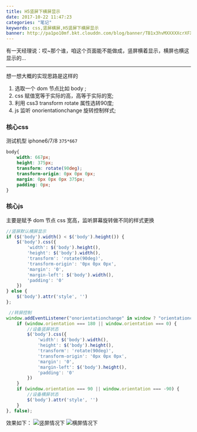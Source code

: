 ```yaml
---
title: H5竖屏下横屏显示
date: 2017-10-22 11:47:23
categories: "笔记"
keywords: css,竖屏横屏,H5竖屏下横屏显示
banner: http://pa1po10mf.bkt.clouddn.com/blog/banner/TB1x3hvMXXXXXcrXFXXXXXXXXXX-900-500.jpg?imageView2/1/w/690/h/295/q/75
---
```

有一天经理说：哎~那个谁，咱这个页面能不能做成，竖屏横着显示，横屏也横这显示的...
<!-- more -->

---
想一想大概的实现思路是这样的
1. 选取一个 dom 节点比如 body ; 
2. css 赋值宽等于实际的高，高等于实际的宽;
3. 利用 css3 transform rotate 属性选转90度;
4. js 监听 onorientationchange 旋转控制样式;



### 核心css
 测试机型 iphone6/7/8 `375*667`

```css
body{
    width: 667px;
    height: 375px;
    transform: rotate(90deg);
    transform-origin: 0px 0px 0px;
    margin: 0px 0px 0px 375px;
    padding: 0px;
}
```

### 核心js

主要是赋予 dom 节点 css 宽高，监听屏幕旋转做不同的样式更换

```js
//竖屏默认横屏显示
if ($('body').width() < $('body').height()) {
    $('body').css({
        'width': $('body').height(),
        'height': $('body').width(),
        'transform': 'rotate(90deg)',
        'transform-origin': '0px 0px 0px',
        'margin': '0',
        'margin-left': $('body').width(),
        'padding': '0'
    })
} else {
    $('body').attr('style', '')
};

 //转屏控制
window.addEventListener("onorientationchange" in window ? "orientationchange" : "resize", function () {
    if (window.orientation === 180 || window.orientation === 0) {
        //设备竖屏状态  
        $('body').css({
            'width': $('body').width(),
            'height': $('body').height(),
            'transform': 'rotate(90deg)',
            'transform-origin': '0px 0px 0px',
            'margin': '0',
            'margin-left': $('body').height(),
            'padding': '0'
        })
    }
    if (window.orientation === 90 || window.orientation === -90) {
        //设备横屏状态
        $('body').attr('style', '')
    }
}, false);
```
效果如下：
![竖屏情况下](http://pa1po10mf.bkt.clouddn.com/blog/article/sshot-1.png)
![横屏情况下](http://pa1po10mf.bkt.clouddn.com/blog/article/sshot-2.png)